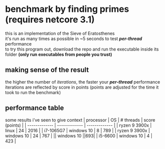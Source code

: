 # benchmark by finding primes (requires netcore 3.1)
this is an implementation of the Sieve of Eratosthenes\
it's run as many times as possible in ~5 seconds to test ***per-thread*** performance\
to try this program out, download the repo and run the executable inside its folder **(only run executables from people you trust)**

## making sense of the result
the higher the number of *iterations*, the faster your ***per-thread*** performance\
iterations are reflected by score in points (points are adjusted for the time it took to run the benchmark)

## performance table
some results i've seen to give context
| processor  | OS | # threads | score (points) |
| ------------- | ------------- | ------------- |
| ryzen 9 3900x | linux | 24 | 2016 |
| i7-1065G7 | windows 10 | 8 | 789 |
| ryzen 9 3900x | windows 10 | 24 | 767 |
|| windows 10 ||693|
| i5-6600 | windows 10 | 4 | 423 |
